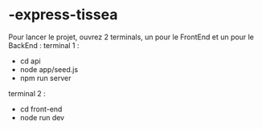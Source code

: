 # -express-tissea

Pour lancer le projet, ouvrez 2 terminals, un pour le FrontEnd et un pour le BackEnd : 
terminal 1 :
- cd api
- node app/seed.js
- npm run server

terminal 2 :
- cd front-end
- node run dev
